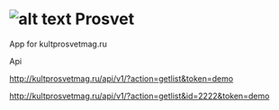 # ![alt text](http://kultprosvetmag.ru/bitrix/templates/adeve/images/prosvet-logo.png) **Prosvet**

App for kultprosvetmag.ru

Api 

http://kultprosvetmag.ru/api/v1/?action=getlist&token=demo

http://kultprosvetmag.ru/api/v1/?action=getlist&id=2222&token=demo



